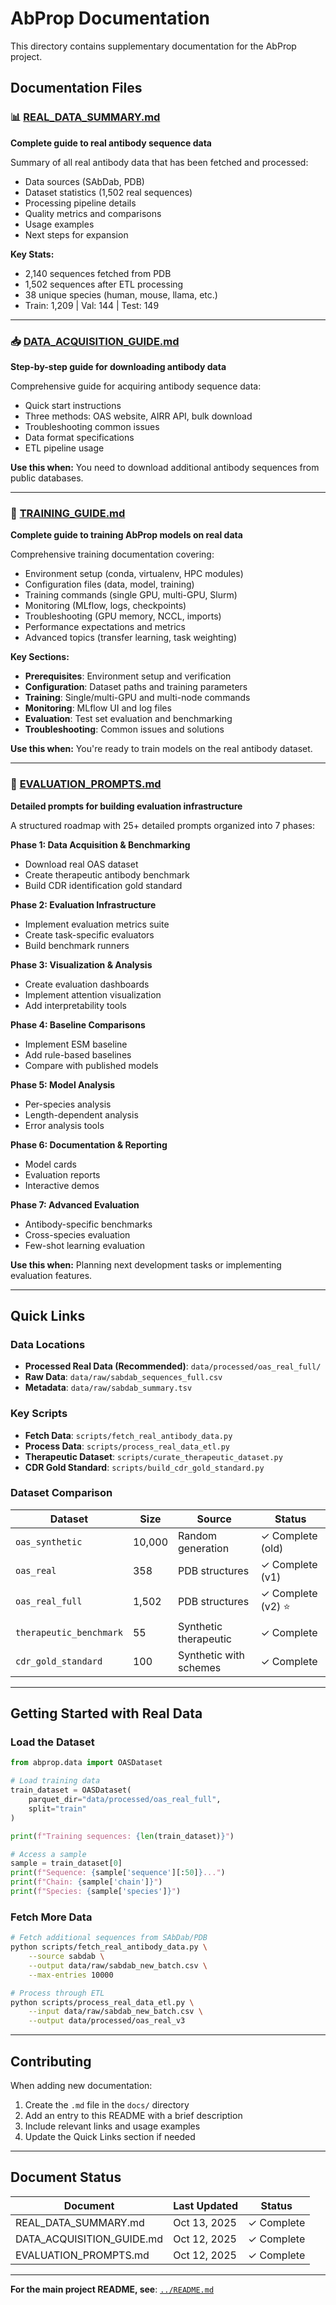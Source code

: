 # AbProp Documentation

This directory contains supplementary documentation for the AbProp project.

## Documentation Files

### 📊 [REAL_DATA_SUMMARY.md](REAL_DATA_SUMMARY.md)
**Complete guide to real antibody sequence data**

Summary of all real antibody data that has been fetched and processed:
- Data sources (SAbDab, PDB)
- Dataset statistics (1,502 real sequences)
- Processing pipeline details
- Quality metrics and comparisons
- Usage examples
- Next steps for expansion

**Key Stats:**
- 2,140 sequences fetched from PDB
- 1,502 sequences after ETL processing
- 38 unique species (human, mouse, llama, etc.)
- Train: 1,209 | Val: 144 | Test: 149

---

### 📥 [DATA_ACQUISITION_GUIDE.md](DATA_ACQUISITION_GUIDE.md)
**Step-by-step guide for downloading antibody data**

Comprehensive guide for acquiring antibody sequence data:
- Quick start instructions
- Three methods: OAS website, AIRR API, bulk download
- Troubleshooting common issues
- Data format specifications
- ETL pipeline usage

**Use this when:** You need to download additional antibody sequences from public databases.

---

### 🚀 [TRAINING_GUIDE.md](TRAINING_GUIDE.md)
**Complete guide to training AbProp models on real data**

Comprehensive training documentation covering:
- Environment setup (conda, virtualenv, HPC modules)
- Configuration files (data, model, training)
- Training commands (single GPU, multi-GPU, Slurm)
- Monitoring (MLflow, logs, checkpoints)
- Troubleshooting (GPU memory, NCCL, imports)
- Performance expectations and metrics
- Advanced topics (transfer learning, task weighting)

**Key Sections:**
- **Prerequisites**: Environment setup and verification
- **Configuration**: Dataset paths and training parameters
- **Training**: Single/multi-GPU and multi-node commands
- **Monitoring**: MLflow UI and log files
- **Evaluation**: Test set evaluation and benchmarking
- **Troubleshooting**: Common issues and solutions

**Use this when:** You're ready to train models on the real antibody dataset.

---

### 🎯 [EVALUATION_PROMPTS.md](EVALUATION_PROMPTS.md)
**Detailed prompts for building evaluation infrastructure**

A structured roadmap with 25+ detailed prompts organized into 7 phases:

**Phase 1: Data Acquisition & Benchmarking**
- Download real OAS dataset
- Create therapeutic antibody benchmark
- Build CDR identification gold standard

**Phase 2: Evaluation Infrastructure**
- Implement evaluation metrics suite
- Create task-specific evaluators
- Build benchmark runners

**Phase 3: Visualization & Analysis**
- Create evaluation dashboards
- Implement attention visualization
- Add interpretability tools

**Phase 4: Baseline Comparisons**
- Implement ESM baseline
- Add rule-based baselines
- Compare with published models

**Phase 5: Model Analysis**
- Per-species analysis
- Length-dependent analysis
- Error analysis tools

**Phase 6: Documentation & Reporting**
- Model cards
- Evaluation reports
- Interactive demos

**Phase 7: Advanced Evaluation**
- Antibody-specific benchmarks
- Cross-species evaluation
- Few-shot learning evaluation

**Use this when:** Planning next development tasks or implementing evaluation features.

---

## Quick Links

### Data Locations
- **Processed Real Data (Recommended)**: `data/processed/oas_real_full/`
- **Raw Data**: `data/raw/sabdab_sequences_full.csv`
- **Metadata**: `data/raw/sabdab_summary.tsv`

### Key Scripts
- **Fetch Data**: `scripts/fetch_real_antibody_data.py`
- **Process Data**: `scripts/process_real_data_etl.py`
- **Therapeutic Dataset**: `scripts/curate_therapeutic_dataset.py`
- **CDR Gold Standard**: `scripts/build_cdr_gold_standard.py`

### Dataset Comparison

| Dataset | Size | Source | Status |
|---------|------|--------|--------|
| `oas_synthetic` | 10,000 | Random generation | ✓ Complete (old) |
| `oas_real` | 358 | PDB structures | ✓ Complete (v1) |
| `oas_real_full` | 1,502 | PDB structures | ✓ Complete (v2) ⭐ |
| `therapeutic_benchmark` | 55 | Synthetic therapeutic | ✓ Complete |
| `cdr_gold_standard` | 100 | Synthetic with schemes | ✓ Complete |

---

## Getting Started with Real Data

### Load the Dataset
```python
from abprop.data import OASDataset

# Load training data
train_dataset = OASDataset(
    parquet_dir="data/processed/oas_real_full",
    split="train"
)

print(f"Training sequences: {len(train_dataset)}")

# Access a sample
sample = train_dataset[0]
print(f"Sequence: {sample['sequence'][:50]}...")
print(f"Chain: {sample['chain']}")
print(f"Species: {sample['species']}")
```

### Fetch More Data
```bash
# Fetch additional sequences from SAbDab/PDB
python scripts/fetch_real_antibody_data.py \
    --source sabdab \
    --output data/raw/sabdab_new_batch.csv \
    --max-entries 10000

# Process through ETL
python scripts/process_real_data_etl.py \
    --input data/raw/sabdab_new_batch.csv \
    --output data/processed/oas_real_v3
```

---

## Contributing

When adding new documentation:
1. Create the `.md` file in the `docs/` directory
2. Add an entry to this README with a brief description
3. Include relevant links and usage examples
4. Update the Quick Links section if needed

---

## Document Status

| Document | Last Updated | Status |
|----------|--------------|--------|
| REAL_DATA_SUMMARY.md | Oct 13, 2025 | ✓ Complete |
| DATA_ACQUISITION_GUIDE.md | Oct 12, 2025 | ✓ Complete |
| EVALUATION_PROMPTS.md | Oct 12, 2025 | ✓ Complete |

---

**For the main project README, see**: [`../README.md`](../README.md)
